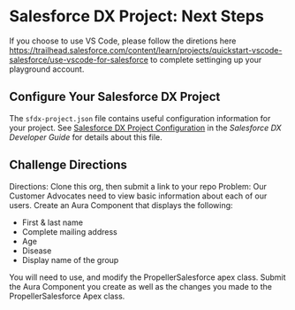 # Salesforce DX Project: Next Steps

If you choose to use VS Code, please follow the diretions here https://trailhead.salesforce.com/content/learn/projects/quickstart-vscode-salesforce/use-vscode-for-salesforce to complete settinging up your playground account.

## Configure Your Salesforce DX Project

The `sfdx-project.json` file contains useful configuration information for your project. See [Salesforce DX Project Configuration](https://developer.salesforce.com/docs/atlas.en-us.sfdx_dev.meta/sfdx_dev/sfdx_dev_ws_config.htm) in the _Salesforce DX Developer Guide_ for details about this file.

## Challenge Directions
Directions:
Clone this org, then submit a link to your repo
Problem: Our Customer Advocates need to view basic information about each of our users.
Create an Aura Component that displays the following:
* First & last name
* Complete mailing address
* Age
* Disease
* Display name of the group
         
You will need to use, and modify the PropellerSalesforce apex class.
Submit the Aura Component you create as well as the changes you made to the PropellerSalesforce Apex class. 

